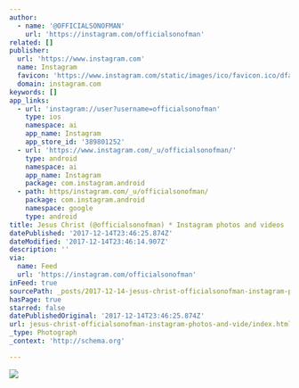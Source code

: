```yaml
---
author:
  - name: '@OFFICIALSONOFMAN'
    url: 'https://instagram.com/officialsonofman'
related: []
publisher:
  url: 'https://www.instagram.com'
  name: Instagram
  favicon: 'https://www.instagram.com/static/images/ico/favicon.ico/dfa85bb1fd63.ico'
  domain: instagram.com
keywords: []
app_links:
  - url: 'instagram://user?username=officialsonofman'
    type: ios
    namespace: ai
    app_name: Instagram
    app_store_id: '389801252'
  - url: 'https://www.instagram.com/_u/officialsonofman/'
    type: android
    namespace: ai
    app_name: Instagram
    package: com.instagram.android
  - path: https/instagram.com/_u/officialsonofman/
    package: com.instagram.android
    namespace: google
    type: android
title: Jesus Christ (@officialsonofman) * Instagram photos and videos
datePublished: '2017-12-14T23:46:25.874Z'
dateModified: '2017-12-14T23:46:14.907Z'
description: ''
via:
  name: Feed
  url: 'https://instagram.com/officialsonofman'
inFeed: true
sourcePath: _posts/2017-12-14-jesus-christ-officialsonofman-instagram-photos-and-vide.md
hasPage: true
starred: false
datePublishedOriginal: '2017-12-14T23:46:25.874Z'
url: jesus-christ-officialsonofman-instagram-photos-and-vide/index.html
_type: Photograph
_context: 'http://schema.org'

---
```

![](https://imgflo.herokuapp.com/graph/2b2431f8e7ba7b0/25bef96e08b27dad1799e40ad7141bb6/noop.jpg?input=https%3A%2F%2Fscontent-iad3-1.cdninstagram.com%2Ft51.2885-19%2Fs150x150%2F25006502_160609534549795_2566086493701406720_n.jpg)